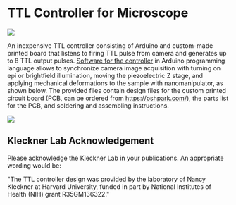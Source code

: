 # TTL Controller for Microscope 

<img src="https://github.com/mariavmukhina/Custom_TTL_Controller_for_Microscope/blob/main/images/controller-small.jpg">  

An inexpensive TTL controller consisting of Arduino and custom-made printed board that listens to firing TTL pulse from camera and generates up to 8 TTL output pulses. [Software for the controller](https://github.com/mariavmukhina/ScopeScript/tree/main/hardwareControl/piezoController/arduinoFirmware) in Arduino programming language allows to synchronize camera image acquisition with turning on epi or brightfield illumination, moving the piezoelectric Z stage, and applying mechanical deformations to the sample with nanomanipulator, as shown below. The provided files contain design files for the custom printed circuit board (PCB, can be ordered from https://oshpark.com/), the parts list for the PCB, and soldering and assembling instructions.

<img src="https://github.com/mariavmukhina/Custom_TTL_Controller_for_Microscope/blob/main/images/TTL%20triggering%20scheme.png" >

## Kleckner Lab Acknowledgement

Please acknowledge the Kleckner Lab in your publications. An appropriate wording would be:

"The TTL controller design was provided by the laboratory of Nancy Kleckner at Harvard University, funded in part by National Institutes of Health (NIH) grant R35GM136322."



